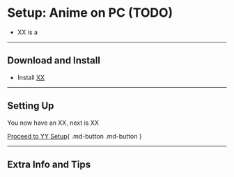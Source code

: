 # Setup: Anime on PC (TODO)

- XX is a

---

## Download and Install

- Install [XX]()

---

## Setting Up



You now have an XX, next is XX

[Proceed to YY Setup](setupXY.md){ .md-button .md-button }

---

## Extra Info and Tips